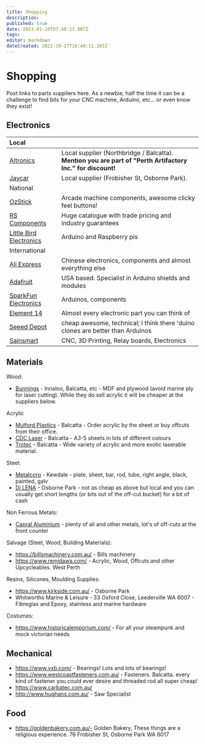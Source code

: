 ```yaml
---
title: Shopping
description: 
published: true
date: 2023-01-10T07:40:23.007Z
tags: 
editor: markdown
dateCreated: 2022-10-17T16:48:11.265Z
---
```


# Shopping

Post links to parts suppliers here. As a newbie, half the time it can be a challenge to find bits for your CNC machine, Arduino, etc... or even know they exist!

## Electronics

| Local                                                             |                                                                                                             |
|:------------------------------------------------------------------|-------------------------------------------------------------------------------------------------------------|
| [Altronics](https://www.altronics.com.au/)                        | Local supplier (Northbridge / Balcatta). **Mention you are part of "Perth Artifactory Inc." for discount!** |
| [Jaycar](https://www.jaycar.com.au/)                              | Local supplier (Frobisher St, Osborne Park).                                                                |
| National                                                          |                                                                                                             |
| [OzStick](https://www.ozstick.com.au/)                            | Arcade machine components, awesome clicky feel buttons!                                                     |
| [RS Components](https://au.rs-online.com/web/)                    | Huge catalogue with trade pricing and industry guarantees                                                   |
| [Little Bird Electronics](https://www.littlebirdelectronics.com/) | Arduino and Raspberry pis                                                                                   |
| International                                                     |                                                                                                             |
| [Ali Express](https://www.aliexpress.com/)                        | Chinese electronics, components and almost everything else                                                  |
| [Adafruit](https://www.adafruit.com/)                             | USA based. Specialist in Arduino shields and modules                                                        |
| [SparkFun Electronics](https://www.sparkfun.com/)                 | Arduinos, components                                                                                        |
| [Element 14](https://au.element14.com/)                           | Almost every electronic part you can think of                                                               |
| [Seeed Depot](https://www.seeedstudio.com/depot/)                 | cheap awesome, technical; I think there 'duino clones are better than Arduinos                              |
| [Sainsmart](https://www.sainsmart.com/)                           | CNC, 3D Printing, Relay boards, Electronics                                                                 |

## Materials

Wood:

* [Bunnings](https://www.bunnings.com.au) - Innaloo, Balcatta, etc - MDF and plywood (avoid marine ply for laser cutting). While they do sell acrylic it will be cheaper at the suppliers below.

Acrylic

* [Mulford Plastics](https://www.mulfordplastics.com.au/) - Balcatta - Order acrylic by the sheet or buy offcuts from their office.
* [CDC Laser](https://cdclaser.com.au/) - Balcatta - A3-5 sheets in lots of different colours
* [Trotec](https://www.trotec-materials.com/) - Balcatta - Wide variety of acrylic and more exotic laserable material.

Steel:

-   [Metalcorp](https://metalcorpsteel.com.au/) - Kewdale - plate, sheet, bar, rod, tube, right angle, black, painted, galv
-   [Di LENA](http://www.dilena.com.au/) - Osborne Park - not as cheap as above but local and you can usually get short lengths (or bits out of the off-cut bucket) for a bit of cash

Non Ferrous Metals:

-   [Capral Aluminium](https://www.capral.com.au/) - plenty of ali and other metals, lot's of off-cuts at the front counter

Salvage (Steel, Wood, Building Materials):

-   <https://billsmachinery.com.au/> - Bills machinery
-   <https://www.remidawa.com/> - Acrylic, Wood, Offcuts and other Upcycleables. West Perth

Resins, Silicones, Moulding Supplies:

-   <https://www.kirkside.com.au/> - Osborne Park
-   Whitworths Marine & Leisure - 33 Oxford Close, Leederville WA 6007 - Fibreglas and Epoxy, stainless and marine hardware

Costumes:

-   <https://www.historicalemporium.com/> - For all your steampunk and mock victorian needs

## Mechanical

-   <https://www.vxb.com/> - Bearings! Lots and lots of bearings!
-   <https://www.westcoastfasteners.com.au/> - Fasteners. Balcatta. every kind of fastener you could ever desire and threaded rod all super cheap!
-   <https://www.carbatec.com.au/>
-   <http://www.hughans.com.au/> - Saw Specialist

## Food

-   https://goldenbakery.com.au/- Golden Bakery, These things are a religious experience. 76 Frobisher St, Osborne Park WA 6017
